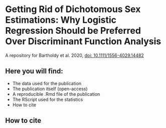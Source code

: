 # Getting Rid of Dichotomous Sex Estimations: Why Logistic Regression Should be Preferred Over Discriminant Function Analysis
A repository for Bartholdy et al. 2020, [doi: 10.1111/1556-4029.14482](10.1111/1556-4029.14482)

## Here you will find:

- The data used for the publication
- The publication itself (open-access)
- A reproducible .Rmd file of the publication
- The RScript used for the statistics
- How to cite

## How to cite
